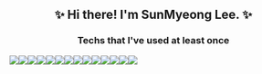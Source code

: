<div align="center">
  
## ✨ Hi there! I'm SunMyeong Lee. ✨

### Techs that I've used at least once

<div style="display : flex">
<img src="https://img.shields.io/badge/html5-E34F26?style=for-the-badge&logo=html5&logoColor=white"> 
<img src="https://img.shields.io/badge/css-1572B6?style=for-the-badge&logo=css3&logoColor=white"> 
<img src="https://img.shields.io/badge/javascript-F7DF1E?style=for-the-badge&logo=javascript&logoColor=black">
<img src="https://img.shields.io/badge/react.js-61DAFB?style=for-the-badge&logo=react&logoColor=black">
<img src="https://img.shields.io/badge/p5.js-ED225D?style=for-the-badge&logo=p5dotjs&logoColor=white">  
<img src="https://img.shields.io/badge/node.js-339933?style=for-the-badge&logo=nodedotjs&logoColor=white">
<img src="https://img.shields.io/badge/python-3776AB?style=for-the-badge&logo=python&logoColor=white"><br/> 
<img src="https://img.shields.io/badge/supercollider-black?style=for-the-badge&logo=supercollider&logoColor=white">
<img src="https://img.shields.io/badge/processing-0763FF?style=for-the-badge&logo=processing&logoColor=white">
<img src="https://img.shields.io/badge/c-A8B9CC?style=for-the-badge&logo=C&logoColor=white"/>
<img src="https://img.shields.io/badge/graphql-E10098?style=for-the-badge&logo=graphql&logoColor=white"/>
<img src="https://img.shields.io/badge/apollo-311C87?style=for-the-badge&logo=apollo graphql&logoColor=white"/>
<img src="https://img.shields.io/badge/git-F05032?style=for-the-badge&logo=git&logoColor=white">
<img src="https://img.shields.io/badge/github-181717?style=for-the-badge&logo=github&logoColor=white">



</div>
